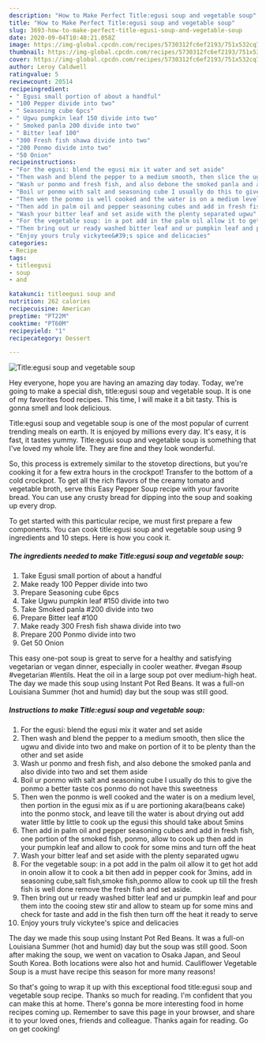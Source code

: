 ```yaml
---
description: "How to Make Perfect Title:egusi soup and vegetable soup"
title: "How to Make Perfect Title:egusi soup and vegetable soup"
slug: 3693-how-to-make-perfect-title-egusi-soup-and-vegetable-soup
date: 2020-09-04T10:40:21.058Z
image: https://img-global.cpcdn.com/recipes/5730312fc6ef2193/751x532cq70/titleegusi-soup-and-vegetable-soup-recipe-main-photo.jpg
thumbnail: https://img-global.cpcdn.com/recipes/5730312fc6ef2193/751x532cq70/titleegusi-soup-and-vegetable-soup-recipe-main-photo.jpg
cover: https://img-global.cpcdn.com/recipes/5730312fc6ef2193/751x532cq70/titleegusi-soup-and-vegetable-soup-recipe-main-photo.jpg
author: Leroy Caldwell
ratingvalue: 5
reviewcount: 20514
recipeingredient:
- " Egusi small portion of about a handful"
- "100 Pepper divide into two"
- " Seasoning cube 6pcs"
- " Ugwu pumpkin leaf 150 divide into two"
- " Smoked panla 200 divide into two"
- " Bitter leaf 100"
- "300 Fresh fish shawa divide into two"
- "200 Ponmo divide into two"
- "50 Onion"
recipeinstructions:
- "For the egusi: blend the egusi mix it water and set aside"
- "Then wash and blend the pepper to a medium smooth, then slice the ugwu and divide into two and make on portion of it to be plenty than the other and set aside"
- "Wash ur ponmo and fresh fish, and also debone the smoked panla and also divide into two and set them aside"
- "Boil ur ponmo with salt and seasoning cube I usually do this to give the ponmo a better taste cos ponmo do not have this sweetness"
- "Then wen the ponmo is well cooked and the water is on a medium level, then portion in the egusi mix as if u are portioning akara(beans cake) into the ponmo stock, and leave till the water is about drying out add water little by little to cook up the egusi this should take about 5mins"
- "Then add in palm oil and pepper seasoning cubes and add in fresh fish, one portion of the smoked fish, ponmo, allow to cook up then add in your pumpkin leaf and allow to cook for some mins and turn off the heat"
- "Wash your bitter leaf and set aside with the plenty separated ugwu"
- "For the vegetable soup: in a pot add in the palm oil allow it to get hot add in onoin allow it to cook a bit then add in pepper cook for 3mins, add in seasoning cube,salt fish,smoke fish,ponmo allow to cook up till the fresh fish is well done remove the fresh fish and set aside."
- "Then bring out ur ready washed bitter leaf and ur pumpkin leaf and pour them into the cooing stew stir and allow to steam up for some mins and check for taste and add in the fish then turn off the heat it ready to serve"
- "Enjoy yours truly vickytee&#39;s spice and delicacies"
categories:
- Recipe
tags:
- titleegusi
- soup
- and

katakunci: titleegusi soup and 
nutrition: 262 calories
recipecuisine: American
preptime: "PT22M"
cooktime: "PT60M"
recipeyield: "1"
recipecategory: Dessert

---
```



![Title:egusi soup and vegetable soup](https://img-global.cpcdn.com/recipes/5730312fc6ef2193/751x532cq70/titleegusi-soup-and-vegetable-soup-recipe-main-photo.jpg)

Hey everyone, hope you are having an amazing day today. Today, we're going to make a special dish, title:egusi soup and vegetable soup. It is one of my favorites food recipes. This time, I will make it a bit tasty. This is gonna smell and look delicious.

Title:egusi soup and vegetable soup is one of the most popular of current trending meals on earth. It is enjoyed by millions every day. It's easy, it is fast, it tastes yummy. Title:egusi soup and vegetable soup is something that I've loved my whole life. They are fine and they look wonderful.

So, this process is extremely similar to the stovetop directions, but you&#39;re cooking it for a few extra hours in the crockpot! Transfer to the bottom of a cold crockpot. To get all the rich flavors of the creamy tomato and vegetable broth, serve this Easy Pepper Soup recipe with your favorite bread. You can use any crusty bread for dipping into the soup and soaking up every drop.


To get started with this particular recipe, we must first prepare a few components. You can cook title:egusi soup and vegetable soup using 9 ingredients and 10 steps. Here is how you cook it.

<!--inarticleads1-->

##### The ingredients needed to make Title:egusi soup and vegetable soup:

1. Take  Egusi small portion of about a handful
1. Make ready 100 Pepper divide into two
1. Prepare  Seasoning cube 6pcs
1. Take  Ugwu pumpkin leaf #150 divide into two
1. Take  Smoked panla #200 divide into two
1. Prepare  Bitter leaf #100
1. Make ready 300 Fresh fish shawa divide into two
1. Prepare 200 Ponmo divide into two
1. Get 50 Onion


This easy one-pot soup is great to serve for a healthy and satisfying vegetarian or vegan dinner, especially in cooler weather. #vegan #soup #vegetarian #lentils. Heat the oil in a large soup pot over medium-high heat. The day we made this soup using Instant Pot Red Beans. It was a full-on Louisiana Summer (hot and humid) day but the soup was still good. 

<!--inarticleads2-->

##### Instructions to make Title:egusi soup and vegetable soup:

1. For the egusi: blend the egusi mix it water and set aside
1. Then wash and blend the pepper to a medium smooth, then slice the ugwu and divide into two and make on portion of it to be plenty than the other and set aside
1. Wash ur ponmo and fresh fish, and also debone the smoked panla and also divide into two and set them aside
1. Boil ur ponmo with salt and seasoning cube I usually do this to give the ponmo a better taste cos ponmo do not have this sweetness
1. Then wen the ponmo is well cooked and the water is on a medium level, then portion in the egusi mix as if u are portioning akara(beans cake) into the ponmo stock, and leave till the water is about drying out add water little by little to cook up the egusi this should take about 5mins
1. Then add in palm oil and pepper seasoning cubes and add in fresh fish, one portion of the smoked fish, ponmo, allow to cook up then add in your pumpkin leaf and allow to cook for some mins and turn off the heat
1. Wash your bitter leaf and set aside with the plenty separated ugwu
1. For the vegetable soup: in a pot add in the palm oil allow it to get hot add in onoin allow it to cook a bit then add in pepper cook for 3mins, add in seasoning cube,salt fish,smoke fish,ponmo allow to cook up till the fresh fish is well done remove the fresh fish and set aside.
1. Then bring out ur ready washed bitter leaf and ur pumpkin leaf and pour them into the cooing stew stir and allow to steam up for some mins and check for taste and add in the fish then turn off the heat it ready to serve
1. Enjoy yours truly vickytee&#39;s spice and delicacies


The day we made this soup using Instant Pot Red Beans. It was a full-on Louisiana Summer (hot and humid) day but the soup was still good. Soon after making the soup, we went on vacation to Osaka Japan, and Seoul South Korea. Both locations were also hot and humid. Cauliflower Vegetable Soup is a must have recipe this season for more many reasons! 

So that's going to wrap it up with this exceptional food title:egusi soup and vegetable soup recipe. Thanks so much for reading. I'm confident that you can make this at home. There's gonna be more interesting food in home recipes coming up. Remember to save this page in your browser, and share it to your loved ones, friends and colleague. Thanks again for reading. Go on get cooking!
